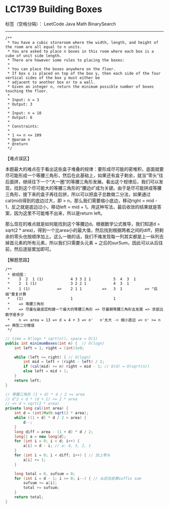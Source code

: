 # LC1739 Building Boxes

标签（空格分隔）： LeetCode Java Math BinarySearch

---
    /**
     * You have a cubic storeroom where the width, length, and height of the room are all equal to n units.
     * You are asked to place n boxes in this room where each box is a cube of unit side length.
     * There are however some rules to placing the boxes:
     *
     * You can place the boxes anywhere on the floor.
     * If box x is placed on top of the box y, then each side of the four vertical sides of the box y must either be
     * adjacent to another box or to a wall.
     * Given an integer n, return the minimum possible number of boxes touching the floor.
     *
     * Input: n = 3
     * Output: 3
     *
     * Input: n = 10
     * Output: 6
     *
     * Constraints:
     *
     * 1 <= n <= 109
     * @param n
     * @return
     */

【难点误区】

本题最大的难点在于看出这些盒子堆叠的规律：要形成尽可能的密堆积，底面就要尽可能形成一个等腰三角形，然后在此基础上，如果还有盒子剩余，就当“零头”往后面拼，继续往下一个“大一圈”的等腰三角形发展。看出这个规律后，我们可以发现，找到这个尽可能大的等腰三角形的“腰边d”成为关键。由于是尽可能拼成等腰三角形，接下来的盒子再往后拼，所以可以把盒子总数做二分法，如果通过cal(mid)得到的底边过大，即 > n，那么我们需要缩小底边，移动right = mid - 1，反之就是底边过小，移动left = mid + 1。用这种写法，最后收敛的结果就是答案，因为这里不可能堆不出来，所以是return left。

那么现在的难点就是如何能找到这个等腰边d。根据数学公式推导，我们知道d = sqrt(2 * area)，得到一个比area小的最大值，然后找到根据两者之间的diff，把剩余的零头也按顺序加上。这么一做的话，我们不难发现每一列其实都是上一纵列去掉首元素的所有元素，所以我们只需要头元素 + 之后的surSum，因此可以从后往前，然后逐层累加即可。


【解题思路】

```
/**
 * 俯视图：
 *    3  2  1 (1)            4 3 3 2 1          5  4  3  1
 *    2  1 (1)               3 2 2 1            4  3  1
 *    1 (1)            =>    2 1 1         =>   3  1          => "后缀"重复计算
 *   (1)                     1                  1
 *    => 等腰三角形
 *    => 尽量在最底层构建一个最大的等腰三角形 => 尽量朝等腰三角形去发展 => 求底边数字是多少
 *    n => area = 13 => d = 4 + 3 => n'   n'太大 -> 缩小底边 => n' >= n => 典型二分搜值
 */
```


```java     
// time = O(logn * sqrt(n)), space = O(1)
public int minimumBoxes(int n) {  // O(logn)
    int left = 1, right = (int)1e9;

    while (left <= right) { // O(logn)
        int mid = left + (right - left) / 2;
        if (cal(mid) >= n) right = mid - 1; // O(d) = O(sqrt(n))
        else left = mid + 1;
    }
    return left;
}

// 等腰三角形 (1 + d) * d / 2 <= area
// d^2 < d * (d + 1) <= 2 * area
// => d < sqrt(2 * area)
private long cal(int area) {
    int d = (int)Math.sqrt(2 * area);
    while ((1 + d) * d / 2 > area) {
        d--;
    }
    long diff = area - (1 + d) * d / 2;
    long[] a = new long[d];
    for (int i = 0; i < d; i++) {
        a[i] = d - i; // a: 4, 3, 2, 1
    }
    for (int i = 0; i < diff; i++) { // 加上零头
        a[i] += 1;
    }

    long total = 0, sufsum = 0;
    for (int i = d - 1; i >= 0; i--) { // 从后往前算suffix sum
        sufsum += a[i];
        total += sufsum;
    }
    return total;
}
```
